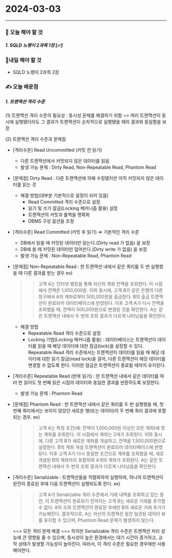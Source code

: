 # 2024-03-03

---

### 📌 오늘 해야 할 것

##### 1. SQLD 노랭이 2과목 1장 [✅]

### 🤙내일 해야 할 것

- SQLD 노랭이 2과목 2장

### ✍️ 오늘 배운점

##### 1. 트랜잭션 격리 수준

(1) 트랜잭션 격리 수준의 필요성 : 동시성 문제를 해결하기 위함
=> 여러 트랜잭션이 동시에 실행됐더라도 그 결과가 트랜잭션이 순차적으로 실행됐을 때의 결과와 동일함을 보장

(2) 트랜잭션 격리 수준과 문제점

- [격리수준] Read Uncommitted (커밋 전 읽기)

  - 다른 트랜잭션에서 커밋되지 않은 데이터를 읽음
  - 발생 가능 문제 : Dirty Read, Non-Repeatable Read, Phantom Read

- [문제점] Dirty Read : 다른 트랜잭션에 의해 수정됐지만 아직 커밋되지 않은 데이터를 읽는 것

  - 해결 방법(대부분 기본적으로 설정이 되어 있음)
    - Read Committed 격리 수준으로 설정
    - 읽기 및 쓰기 잠금(Locking 메커니즘 활용) 설정
    - 트랜잭션의 커밋과 롤백을 명확화
    - DBMS 구성 옵션을 조정

- [격리수준] Read Committed (커밋 후 읽기) => 기본적인 격리 수준

  - DB에서 읽을 때 커밋된 데이터만 읽는다.(Dirty read 가 없음) 을 보장
  - DB에 쓸 때 커밋된 데이터만 덮어쓴다.(Dirty write 가 없음) 을 보장
  - 발생 가능 문제 : Non-Repeatable Read, Phantom Read

- [문제점] Non-Repeatable Read : 한 트랜잭션 내에서 같은 쿼리를 두 번 실행했을 때 다른 결과를 받는 경우
  ex)

  > > 고객 A는 인터넷 뱅킹을 통해 자신의 계좌 잔액을 조회한다. 이 시점에서 잔액은 1,000,000원. 이와 동시에, 고객 B가 같은 은행의 다른 창구에서 A의 계좌로부터 500,000원을 출금한다. B의 출금 트랜잭션이 완료되어 데이터베이스에 반영된다.
  > > 이후 고객 A가 다시 잔액을 조회했을 때, 잔액이 500,000원으로 변경된 것을 확인한다. A는 같은 트랜잭션 내에서 두 번의 조회 결과가 다르게 나타났음을 확인한다.

  - 해결 방법
    - Repeatable Read 격리 수준으로 설정
    - Locking 기법(Locking 메커니즘 활용) : 데이터베이스는 트랜잭션이 데이터를 읽을 때 해당 데이터에 대한 잠금(lock)을 설정할 수 있다. Repeatable Read 격리 수준에서는 트랜잭션이 데이터를 읽을 때 해당 데이터에 대한 읽기 잠금(read lock)을 걸어, 다른 트랜잭션이 해당 데이터를 변경할 수 없도록 한다. 이러한 잠금은 트랜잭션이 종료될 때까지 유지된다.

- [격리수준] Repeatable Read (반복 읽기) : 한 트랜잭션 내에서 같은 데이터를 여러 번 읽어도 첫 번째 읽은 시점의 데이터와 동일한 결과를 반환하도록 보장한다.

  - 발생 가능 문제 : Phantom Read

- [문제점] Phantom Read : 한 트랜잭션 내에서 같은 쿼리를 두 번 실행했을 때, 첫 번째 쿼리에서는 보이지 않았던 새로운 행(또는 데이터)이 두 번째 쿼리 결과에 포함되는 경우.
  ex)

  > > 고객 A는 특정 조건(예: 잔액이 1,000,000원 이상인 모든 계좌)에 맞는 계좌를 조회한다. 이 시점에서 계좌는 3개가 조회된다. 이와 동시에, 다른 고객 B가 새로운 계좌를 개설하고, 잔액을 1,500,000원으로 설정한다. B의 계좌 개설 트랜잭션이 완료되어 데이터베이스에 반영된다.
  > > 이후 고객 A가 다시 동일한 조건으로 계좌를 조회했을 때, 새로 개설된 B의 계좌까지 포함하여 4개의 계좌가 조회된다. A는 같은 트랜잭션 내에서 두 번의 조회 결과가 다르게 나타났음을 확인한다.

- [격리수준] Serializable : 트랜잭션들을 직렬화하여 실행하여, 하나의 트랜잭션이 완전히 종료된 후에 다음 트랜잭션이 실행되도록 한다.
  ex)

  > > 고객 A가 Serializable 격리 수준에서 거래 내역을 조회하고 있는 동안, 이 트랜잭션이 완료되기 전까지는 고객 B는 새로운 거래를 추가할 수 없다. A의 조회 트랜잭션이 완료된 후에만 B의 새로운 거래 추가가 가능해진다. 결과적으로, A는 자신의 트랜잭션 동안 일관된 데이터 뷰를 유지할 수 있으며, Phantom Read 문제가 발생하지 않는다.

  ==> 모든 격리 문제 해결
  ==> 하지만 Serializable 격리 수준은 트랜잭션 처리 성능에 큰 영향을 줄 수 있으며, 동시성이 높은 환경에서는 대기 시간이 증가하고, 교착 상태가 발생할 가능성이 높아진다. 따라서, 이 격리 수준은 필요한 경우에만 사용해야한다.
